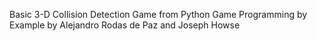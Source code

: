Basic 3-D Collision Detection Game from Python Game Programming by Example by Alejandro Rodas de Paz and Joseph Howse